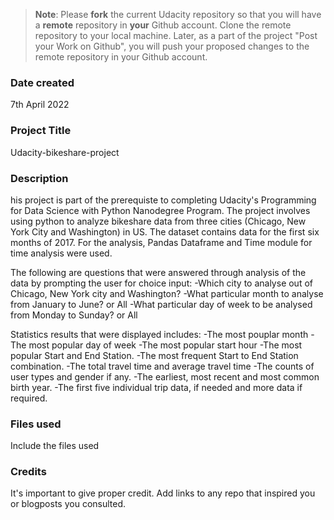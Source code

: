 >**Note**: Please **fork** the current Udacity repository so that you will have a **remote** repository in **your** Github account. Clone the remote repository to your local machine. Later, as a part of the project "Post your Work on Github", you will push your proposed changes to the remote repository in your Github account.

### Date created
7th April 2022

### Project Title
Udacity-bikeshare-project

### Description
his project is part of the prerequiste to completing Udacity's Programming for Data Science with Python Nanodegree Program.
The project involves using python to analyze bikeshare data from three cities (Chicago, New York City and Washington) in US. 
The dataset contains data for the first six months of 2017.
For the analysis, Pandas Dataframe and Time module for time analysis were used.

The following are questions that were answered through analysis of the data by prompting the user for choice input:
-Which city to analyse out of Chicago, New York city and Washington?
-What particular month to analyse from January to June? or All
-What particular day of week to be analysed from Monday to Sunday? or All

Statistics results that were displayed includes:
-The most pouplar month
-The most popular day of week
-The most popular start hour
-The most popular Start and End Station.
-The most frequent Start to End Station combination.
-The total travel time and average travel time
-The counts of user types and gender if any.
-The earliest, most recent and most common birth year.
-The first five individual trip data, if needed and more data if required.

### Files used
Include the files used

### Credits
It's important to give proper credit. Add links to any repo that inspired you or blogposts you consulted.

